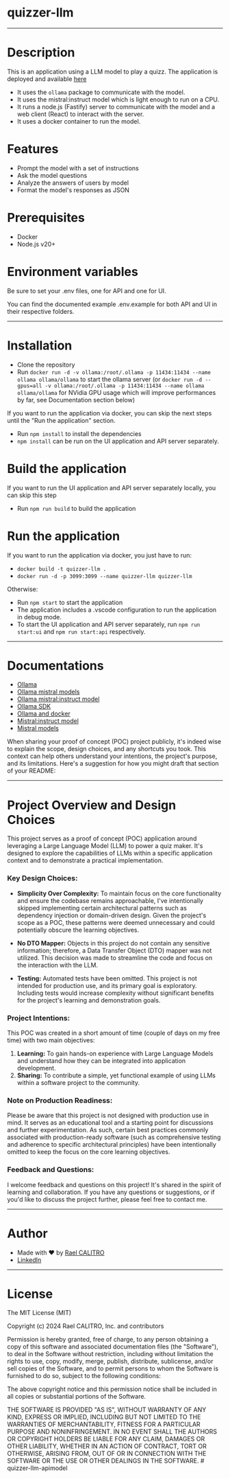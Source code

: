 # quizzer-llm

---

# Description

This is an application using a LLM model to play a quizz.
The application is deployed and available [here](https://quizzer-llm.rael-calitro.ovh/)

- It uses the `ollama` package to communicate with the model.
- It uses the mistral:instruct model which is light enough to run on a CPU.
- It runs a node.js (Fastify) server to communicate with the model and a web client (React) to interact with the server.
- It uses a docker container to run the model.

# Features

- Prompt the model with a set of instructions
- Ask the model questions
- Analyze the answers of users by model
- Format the model's responses as JSON

# Prerequisites

- Docker
- Node.js v20+

# Environment variables

Be sure to set your .env files, one for API and one for UI.

You can find the documented example .env.example for both API and UI in their respective folders.

---

# Installation

- Clone the repository
- Run `docker run -d -v ollama:/root/.ollama -p 11434:11434 --name ollama ollama/ollama` to start the ollama server (or `docker run -d --gpus=all -v ollama:/root/.ollama -p 11434:11434 --name ollama ollama/ollama` for NVidia GPU usage which will improve performances by far, see Documentation section below)

If you want to run the application via docker, you can skip the next steps until the "Run the application" section.

- Run `npm install` to install the dependencies
- `npm install` can be run on the UI application and API server separately.

# Build the application

If you want to run the UI application and API server separately locally, you can skip this step

- Run `npm run build` to build the application

# Run the application

If you want to run the application via docker, you just have to run:

- `docker build -t quizzer-llm .`
- `docker run -d -p 3099:3099 --name quizzer-llm quizzer-llm`

Otherwise:

- Run `npm start` to start the application
- The application includes a .vscode configuration to run the application in debug mode.
- To start the UI application and API server separately, run `npm run start:ui` and `npm run start:api` respectively.

---

# Documentations

- [Ollama](https://ollama.com/)
- [Ollama mistral models](https://ollama.ai/library/mistral)
- [Ollama mistral:instruct model](https://ollama.ai/library/mistral:instruct)
- [Ollama SDK](https://github.com/ollama/ollama-js)
- [Ollama and docker](https://ollama.ai/blog/ollama-is-now-available-as-an-official-docker-image)
- [Mistral:instruct model](https://huggingface.co/mistralai/Mistral-7B-Instruct-v0.2)
- [Mistral models](https://docs.mistral.ai/models/)

When sharing your proof of concept (POC) project publicly, it's indeed wise to explain the scope, design choices, and any shortcuts you took. This context can help others understand your intentions, the project's purpose, and its limitations. Here's a suggestion for how you might draft that section of your README:

---

# Project Overview and Design Choices

This project serves as a proof of concept (POC) application around leveraging a Large Language Model (LLM) to power a quiz maker. It's designed to explore the capabilities of LLMs within a specific application context and to demonstrate a practical implementation.

### Key Design Choices:

- **Simplicity Over Complexity:** To maintain focus on the core functionality and ensure the codebase remains approachable, I've intentionally skipped implementing certain architectural patterns such as dependency injection or domain-driven design. Given the project's scope as a POC, these patterns were deemed unnecessary and could potentially obscure the learning objectives.

- **No DTO Mapper:** Objects in this project do not contain any sensitive information; therefore, a Data Transfer Object (DTO) mapper was not utilized. This decision was made to streamline the code and focus on the interaction with the LLM.

- **Testing:** Automated tests have been omitted. This project is not intended for production use, and its primary goal is exploratory. Including tests would increase complexity without significant benefits for the project's learning and demonstration goals.

### Project Intentions:

This POC was created in a short amount of time (couple of days on my free time) with two main objectives:

1. **Learning:** To gain hands-on experience with Large Language Models and understand how they can be integrated into application development.
2. **Sharing:** To contribute a simple, yet functional example of using LLMs within a software project to the community.

### Note on Production Readiness:

Please be aware that this project is not designed with production use in mind. It serves as an educational tool and a starting point for discussions and further experimentation. As such, certain best practices commonly associated with production-ready software (such as comprehensive testing and adherence to specific architectural principles) have been intentionally omitted to keep the focus on the core learning objectives.

### Feedback and Questions:

I welcome feedback and questions on this project! It's shared in the spirit of learning and collaboration. If you have any questions or suggestions, or if you'd like to discuss the project further, please feel free to contact me.

---

# Author

- Made with ❤️ by [Rael CALITRO](https://rael-calitro.ovh)
- [LinkedIn](https://www.linkedin.com/in/rael-calitro-4a519a187/)

---

# License

The MIT License (MIT)

Copyright (c) 2024 Rael CALITRO, Inc. and contributors

Permission is hereby granted, free of charge, to any person obtaining a copy
of this software and associated documentation files (the "Software"), to deal
in the Software without restriction, including without limitation the rights
to use, copy, modify, merge, publish, distribute, sublicense, and/or sell
copies of the Software, and to permit persons to whom the Software is
furnished to do so, subject to the following conditions:

The above copyright notice and this permission notice shall be included in
all copies or substantial portions of the Software.

THE SOFTWARE IS PROVIDED "AS IS", WITHOUT WARRANTY OF ANY KIND, EXPRESS OR
IMPLIED, INCLUDING BUT NOT LIMITED TO THE WARRANTIES OF MERCHANTABILITY,
FITNESS FOR A PARTICULAR PURPOSE AND NONINFRINGEMENT. IN NO EVENT SHALL THE
AUTHORS OR COPYRIGHT HOLDERS BE LIABLE FOR ANY CLAIM, DAMAGES OR OTHER
LIABILITY, WHETHER IN AN ACTION OF CONTRACT, TORT OR OTHERWISE, ARISING FROM,
OUT OF OR IN CONNECTION WITH THE SOFTWARE OR THE USE OR OTHER DEALINGS IN
THE SOFTWARE.
#   q u i z z e r - l l m - a p i m o d e l  
 